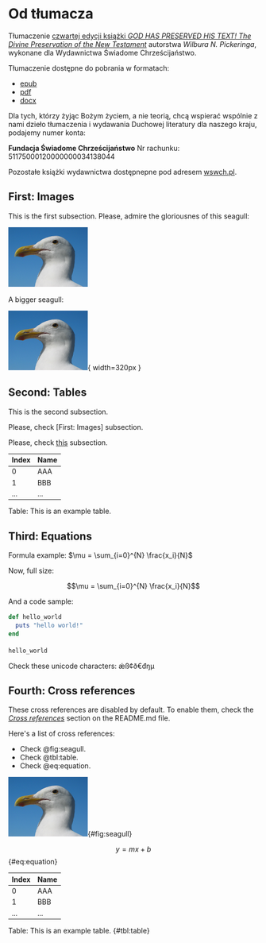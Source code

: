 # Od tłumacza

Tłumaczenie [czwartej edycji książki _GOD HAS PRESERVED HIS TEXT! The Divine Preservation of the New Testament_](https://github.com/tometchy/BogZachowalSwojTekst/blob/master/God-Has-Preserved-His-Text-4th.pdf) autorstwa _Wilbura N. Pickeringa_, wykonane dla Wydawnictwa Świadome Chrześcijaństwo.

Tłumaczenie dostępne do pobrania w formatach:
 - [epub](https://github.com/tometchy/BogZachowalSwojTekst/raw/refs/heads/master/build/epub/BogZachowalSwojTekst.epub)
 - [pdf](https://github.com/tometchy/BogZachowalSwojTekst/raw/refs/heads/master/build/pdf/BogZachowalSwojTekst.pdf)
 - [docx](https://github.com/tometchy/BogZachowalSwojTekst/raw/refs/heads/master/build/docx/BogZachowalSwojTekst.docx)

Dla tych, którzy żyjąc Bożym życiem, a nie teorią, chcą wspierać wspólnie z nami dzieło tłumaczenia i wydawania Duchowej literatury dla naszego kraju, podajemy numer konta:

**Fundacja Świadome Chrześcijaństwo**
Nr rachunku: 51175000120000000034138044

Pozostałe książki wydawnictwa dostępnepne pod adresem [wswch.pl](https://www.wswch.pl/).

## First: Images

This is the first subsection. Please, admire the gloriousnes of this seagull:

![A cool seagull.](images/seagull.png)

A bigger seagull:

![A cool big seagull.](images/seagull.png){ width=320px }

## Second: Tables

This is the second subsection.


Please, check [First: Images] subsection.

Please, check [this](#first-images) subsection.

| Index | Name |
| ----- | ---- |
| 0     | AAA  |
| 1     | BBB  |
| ...   | ...  |

Table: This is an example table.

## Third: Equations

Formula example: $\mu = \sum_{i=0}^{N} \frac{x_i}{N}$

Now, full size:

$$\mu = \sum_{i=0}^{N} \frac{x_i}{N}$$

And a code sample:

```rb
def hello_world
  puts "hello world!"
end

hello_world
```

Check these unicode characters: ǽß¢ð€đŋμ

## Fourth: Cross references

These cross references are disabled by default. To enable them, check the
_[Cross references](https://github.com/wikiti/pandoc-book-template#cross-references)_
section on the README.md file.

Here's a list of cross references:

- Check @fig:seagull.
- Check @tbl:table.
- Check @eq:equation.

![A cool seagull](images/seagull.png){#fig:seagull}

$$ y = mx + b $$ {#eq:equation}

| Index | Name |
| ----- | ---- |
| 0     | AAA  |
| 1     | BBB  |
| ...   | ...  |

Table: This is an example table. {#tbl:table}
